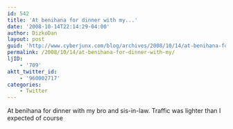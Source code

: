```yaml
---
id: 542
title: 'At benihana for dinner with my...'
date: '2008-10-14T22:14:29-04:00'
author: DizkoDan
layout: post
guid: 'http://www.cyberjunx.com/blog/archives/2008/10/14/at-benihana-for-dinner-with-my/'
permalink: /2008/10/14/at-benihana-for-dinner-with-my/
ljID:
    - '709'
aktt_twitter_id:
    - '960002717'
categories:
    - Twitter
---
```


At benihana for dinner with my bro and sis-in-law. Traffic was lighter than I expected of course